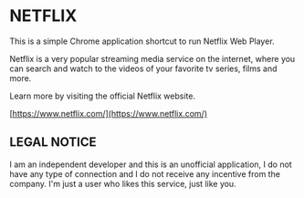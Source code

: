 # NETFLIX

This is a simple Chrome application shortcut to run Netflix Web Player.

Netflix is a very popular streaming media service on the internet, where you can search and watch to the videos of your favorite tv series, films and more.

Learn more by visiting the official Netflix website.

[https://www.netflix.com/](https://www.netflix.com/)

## LEGAL NOTICE

I am an independent developer and this is an unofficial application, I do not have any type of connection and I do not receive any incentive from the company. I'm just a user who likes this service, just like you.
